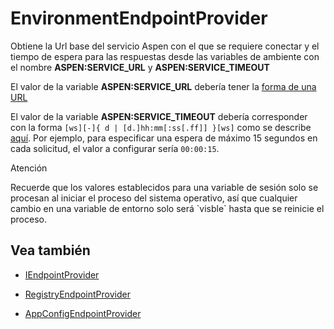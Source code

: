 # EnvironmentEndpointProvider

Obtiene la Url base del servicio Aspen con el que se requiere conectar y el tiempo de espera para las respuestas desde las variables de ambiente con el nombre **ASPEN:SERVICE_URL** y **ASPEN:SERVICE_TIMEOUT**

El valor de la variable **ASPEN:SERVICE_URL** debería tener la [forma de una URL](https://en.wikipedia.org/wiki/URL)

El valor de la variable **ASPEN:SERVICE_TIMEOUT** debería corresponder con la forma `[ws][-]{ d | [d.]hh:mm[:ss[.ff]] }[ws]` como se describe [aquí](https://docs.microsoft.com/en-us/dotnet/api/system.timespan.parse). Por ejemplo, para especificar una espera de máximo 15 segundos en cada solicitud, el valor a configurar sería `00:00:15`.

<div class="admonition warning">
   <p class="first admonition-title">Atención</p>
   <p class="last">Recuerde que los valores establecidos para una variable de sesión solo se procesan al iniciar el proceso del sistema operativo, así que cualquier cambio en una variable de entorno solo será `visble` hasta que se reinicie el proceso.</p>
</div>

## Vea también

- [IEndpointProvider](IEndpointProvider.md)

- [RegistryEndpointProvider](RegistryEndpointProvider.md)

- [AppConfigEndpointProvider](AppConfigEndpointProvider.md)

